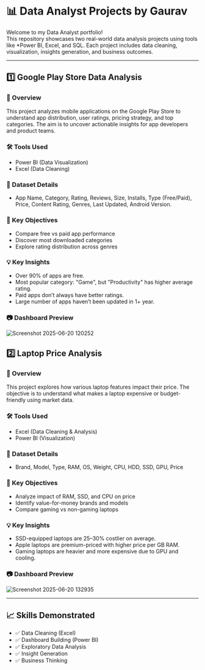 # 📊 Data Analyst Projects by Gaurav

Welcome to my Data Analyst portfolio!  
This repository showcases two real-world data analysis projects using tools like *Power BI, Excel, and SQL. Each project includes data cleaning, visualization, insights generation, and business outcomes.

---

## 1️⃣ Google Play Store Data Analysis

### 📌 Overview
This project analyzes mobile applications on the Google Play Store to understand app distribution, user ratings, pricing strategy, and top categories. The aim is to uncover actionable insights for app developers and product teams.

### 🛠 Tools Used
- Power BI (Data Visualization)
- Excel (Data Cleaning)

### 📂 Dataset Details
- App Name, Category, Rating, Reviews, Size, Installs, Type (Free/Paid), Price, Content Rating, Genres, Last Updated, Android Version.

### 🎯 Key Objectives
- Compare free vs paid app performance
- Discover most downloaded categories
- Explore rating distribution across genres

### 💡 Key Insights
- Over 90% of apps are free.
- Most popular category: "Game", but "Productivity" has higher average rating.
- Paid apps don’t always have better ratings.
- Large number of apps haven’t been updated in 1+ year.

### 📷 Dashboard Preview
![Screenshot 2025-06-20 120252](https://github.com/user-attachments/assets/f437e149-0f3f-4efc-bec7-608e82a259a9)


## 2️⃣ Laptop Price Analysis

### 📌 Overview
This project explores how various laptop features impact their price. The objective is to understand what makes a laptop expensive or budget-friendly using market data.

### 🛠 Tools Used
- Excel (Data Cleaning & Analysis)
- Power BI (Visualization)

### 📂 Dataset Details
- Brand, Model, Type, RAM, OS, Weight, CPU, HDD, SSD, GPU, Price

### 🎯 Key Objectives
- Analyze impact of RAM, SSD, and CPU on price
- Identify value-for-money brands and models
- Compare gaming vs non-gaming laptops

### 💡 Key Insights
- SSD-equipped laptops are 25–30% costlier on average.
- Apple laptops are premium-priced with higher price per GB RAM.
- Gaming laptops are heavier and more expensive due to GPU and cooling.

### 📷 Dashboard Preview
![Screenshot 2025-06-20 132935](https://github.com/user-attachments/assets/d2845801-7d3e-42c1-98da-ddb227cd8e6e)


---

## 📈 Skills Demonstrated

- ✅ Data Cleaning (Excel)
- ✅ Dashboard Building (Power BI)
- ✅ Exploratory Data Analysis
- ✅ Insight Generation
- ✅ Business Thinking
